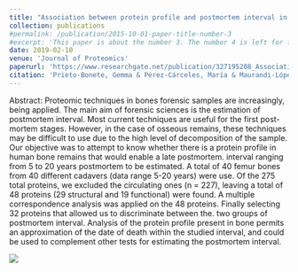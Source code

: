 ```yaml
---
title: "Association between protein profile and postmortem interval in human bone remains"
collection: publications
#permalink: /publication/2015-10-01-paper-title-number-3
#excerpt: 'This paper is about the number 3. The number 4 is left for future work.'
date: 2019-02-10
venue: 'Journal of Proteomics'
paperurl: 'https://www.researchgate.net/publication/327195208_Association_between_protein_profile_and_postmortem_interval_in_human_bone_remains'
citation: 'Prieto-Bonete, Gemma & Pérez-Cárceles, María & Maurandi-López, Antonio & Pérez, Cristina & Luna, Aurelio. (2018). Association between protein profile and postmortem interval in human bone remains.  <i>Journal of Proteomics</i>. 192. 10.1016/j.jprot.2018.08.008.'
---
```



Abstract: Proteomic techniques in bones forensic samples are increasingly, being applied. The main aim of forensic sciences is the estimation of postmortem interval. Most current techniques are useful for the first post-mortem stages. However, in the case of osseous remains, these techniques may be difficult to use due to the high level of decomposition of the sample. Our objective was to attempt to know whether there is a protein profile in human bone remains that would enable a late postmortem. interval ranging from 5 to 20 years postmortem to be estimated. A total of 40 femur bones from 40 different cadavers (data range 5-20 years) were use. Of the 275 total proteins, we excluded the circulating ones (n = 227), leaving a total of 48 proteins (29 structural and 19 functional) were found. A multiple correspondence analysis was applied on the 48 proteins. Finally selecting 32 proteins that allowed us to discriminate between the. two groups of postmortem interval. Analysis of the protein profile present in bone permits an approximation of the date of death within the studied interval, and could be used to complement other tests for estimating the postmortem interval.

![](https://amaurandi.github.io/files/jproteomics.png)

